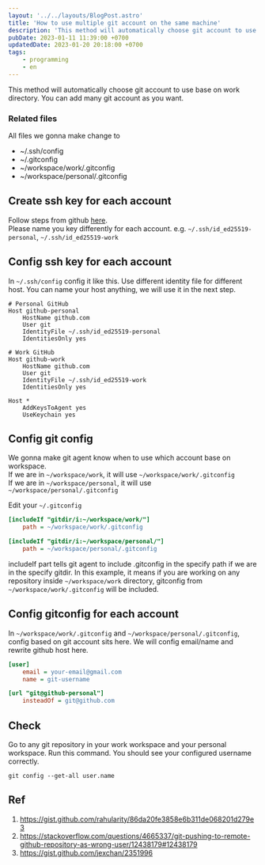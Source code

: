 ```yaml
---
layout: '../../layouts/BlogPost.astro'
title: 'How to use multiple git account on the same machine'
description: 'This method will automatically choose git account to use base on work directory. You can add many git account as you want.'
pubDate: 2023-01-11 11:39:00 +0700
updatedDate: 2023-01-20 20:18:00 +0700
tags:
    - programming
    - en
---
```

This method will automatically choose git account to use base on work directory. You can add many git account as you want.

### Related files
All files we gonna make change to
- ~/.ssh/config
- ~/.gitconfig
- ~/workspace/work/.gitconfig
- ~/workspace/personal/.gitconfig

## Create ssh key for each account
Follow steps from github [here](https://docs.github.com/en/authentication/connecting-to-github-with-ssh/generating-a-new-ssh-key-and-adding-it-to-the-ssh-agent).  
Please name you key differently for each account. e.g.  `~/.ssh/id_ed25519-personal`, `~/.ssh/id_ed25519-work`  

## Config ssh key for each account
In `~/.ssh/config` config it like this. Use different identity file for different host. You can name your host anything, we will use it in the next step.
```ssh-config
# Personal GitHub
Host github-personal
    HostName github.com
    User git
    IdentityFile ~/.ssh/id_ed25519-personal
    IdentitiesOnly yes

# Work GitHub
Host github-work
    HostName github.com
    User git
    IdentityFile ~/.ssh/id_ed25519-work
    IdentitiesOnly yes

Host *
    AddKeysToAgent yes
    UseKeychain yes
```

## Config git config
We gonna make git agent know when to use which account base on workspace.  
If we are in `~/workspace/work`, it will use `~/workspace/work/.gitconfig`  
If we are in `~/workspace/personal`, it will use `~/workspace/personal/.gitconfig`    

Edit your `~/.gitconfig`
```ini
[includeIf "gitdir/i:~/workspace/work/"]
    path = ~/workspace/work/.gitconfig

[includeIf "gitdir/i:~/workspace/personal/"]
    path = ~/workspace/personal/.gitconfig
```

includeIf part tells git agent to include .gitconfig in the specify path if we are in the specify gitdir.  In this example, it means if you are working on any repository inside `~/workspace/work` directory, gitconfig from `~/workspace/work/.gitconfig` will be included.

## Config gitconfig for each account
In `~/workspace/work/.gitconfig` and `~/workspace/personal/.gitconfig`, config based on git account sits here. We will config email/name and rewrite github host here.
```ini
[user]
    email = your-email@gmail.com
    name = git-username

[url "git@github-personal"]
    insteadOf = git@github.com
```

## Check
Go to any git repository in your work workspace and your personal workspace. Run this command. You should see your configured username correctly.
```shell
git config --get-all user.name
```

## Ref
1. https://gist.github.com/rahularity/86da20fe3858e6b311de068201d279e3  
2. https://stackoverflow.com/questions/4665337/git-pushing-to-remote-github-repository-as-wrong-user/12438179#12438179  
3. https://gist.github.com/jexchan/2351996  